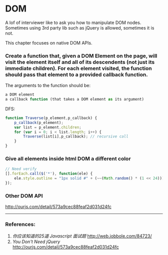 # DOM
A lof of interviewer like to ask you how to manipulate DOM nodes. Sometimes using 3rd party lib such as jQuery is allowed, sometimes it is not.

This chapter focuses on native DOM APIs.

### Create a function that, given a DOM Element on the page, will visit the element itself and all of its descendents (not just its immediate children). For each element visited, the function should pass that element to a provided callback function.
The arguments to the function should be:
```js
a DOM element
a callback function (that takes a DOM element as its argument)
```
DFS:
```js
function Traverse(p_element,p_callback) {
    p_callback(p_element);
    var list = p_element.children;
    for (var i = 0; i < list.length; i++) {
        Traverse(list[i],p_callback); // recursive call
    }
}
```

### Give all elements inside html DOM a different color
```js
// Need verify
[].forEach.call($('*'), function(ele) {
    ele.style.outline = "1px solid #" + (~~(Math.random() * (1 << 24))).toString(16);
});
```

### Other DOM API
http://ourjs.com/detail/573a9cec88feaf2d031d24fc



---
### References:
1. _你应该知道的25道 Javascript 面试题_ http://web.jobbole.com/84723/
2. _You Don't Need jQuery_ http://ourjs.com/detail/573a9cec88feaf2d031d24fc